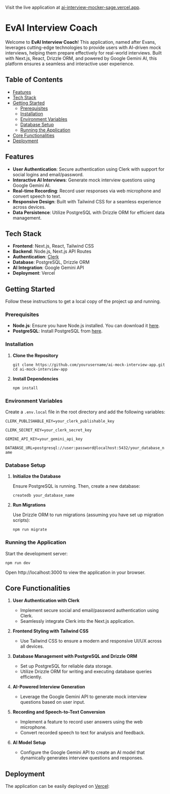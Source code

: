 Visit the live application at [ai-interview-mocker-sage.vercel.app](https://ai-interview-mocker-sage.vercel.app).

# EvAI Interview Coach

Welcome to **EvAI Interview Coach**! This application, named after Evans, leverages cutting-edge technologies to provide users with AI-driven mock interviews, helping them prepare effectively for real-world interviews. Built with Next.js, React, Drizzle ORM, and powered by Google Gemini AI, this platform ensures a seamless and interactive user experience.

Table of Contents
-----------------

-   [Features](#features)
-   [Tech Stack](#tech-stack)
-   [Getting Started](#getting-started)
    -   [Prerequisites](#prerequisites)
    -   [Installation](#installation)
    -   [Environment Variables](#environment-variables)
    -   [Database Setup](#database-setup)
    -   [Running the Application](#running-the-application)
-   [Core Functionalities](#core-functionalities)
-   [Deployment](#deployment)
  

Features
--------

-   **User Authentication**: Secure authentication using Clerk with support for social logins and email/password.
-   **Interactive AI Interviews**: Generate mock interview questions using Google Gemini AI.
-   **Real-time Recording**: Record user responses via web microphone and convert speech to text.
-   **Responsive Design**: Built with Tailwind CSS for a seamless experience across devices.
-   **Data Persistence**: Utilize PostgreSQL with Drizzle ORM for efficient data management.

Tech Stack
----------

-   **Frontend**: Next.js, React, Tailwind CSS
-   **Backend**: Node.js, Next.js API Routes
-   **Authentication**: [Clerk](https://clerk.com/)
-   **Database**: PostgreSQL, Drizzle ORM
-   **AI Integration**: Google Gemini API
-   **Deployment**: Vercel

Getting Started
---------------

Follow these instructions to get a local copy of the project up and running.

### Prerequisites

-   **Node.js**: Ensure you have Node.js installed. You can download it [here](https://nodejs.org/).
-   **PostgreSQL**: Install PostgreSQL from [here](https://www.postgresql.org/download/).

### Installation

1.  **Clone the Repository**

    `git clone https://github.com/yourusername/ai-mock-interview-app.git
    cd ai-mock-interview-app`

2.  **Install Dependencies**

    `npm install`

### Environment Variables

Create a `.env.local` file in the root directory and add the following variables:

`CLERK_PUBLISHABLE_KEY=your_clerk_publishable_key`

`CLERK_SECRET_KEY=your_clerk_secret_key`

`GEMINI_API_KEY=your_gemini_api_key`

`DATABASE_URL=postgresql://user:password@localhost:5432/your_database_name`

### Database Setup

1.  **Initialize the Database**

    Ensure PostgreSQL is running. Then, create a new database:

    `createdb your_database_name`

2.  **Run Migrations**

    Use Drizzle ORM to run migrations (assuming you have set up migration scripts):

    `npm run migrate`

### Running the Application

Start the development server:

`npm run dev`

Open http://localhost:3000 to view the application in your browser.

Core Functionalities
--------------------

1.  **User Authentication with Clerk**

    -   Implement secure social and email/password authentication using Clerk.
    -   Seamlessly integrate Clerk into the Next.js application.
2.  **Frontend Styling with Tailwind CSS**

    -   Use Tailwind CSS to ensure a modern and responsive UI/UX across all devices.
3.  **Database Management with PostgreSQL and Drizzle ORM**

    -   Set up PostgreSQL for reliable data storage.
    -   Utilize Drizzle ORM for writing and executing database queries efficiently.
4.  **AI-Powered Interview Generation**

    -   Leverage the Google Gemini API to generate mock interview questions based on user input.
5.  **Recording and Speech-to-Text Conversion**

    -   Implement a feature to record user answers using the web microphone.
    -   Convert recorded speech to text for analysis and feedback.
6.  **AI Model Setup**

    -   Configure the Google Gemini API to create an AI model that dynamically generates interview questions and responses.

Deployment
----------

The application can be easily deployed on [Vercel](https://vercel.com/):



